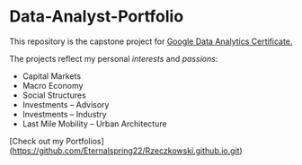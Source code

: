 # Data-Analyst-Portfolio

This repository is the capstone project for [Google Data Analytics Certificate.](https://www.coursera.org/professional-certificates/google-data-analytics)

The projects reflect my personal *interests* and *passions*:
+ Capital Markets
+ Macro Economy
+ Social Structures
+ Investments – Advisory
+ Investments – Industry
+ Last Mile Mobility – Urban Architecture


[Check out my Portfolios] (https://github.com/Eternalspring22/Rzeczkowski.github.io.git)
